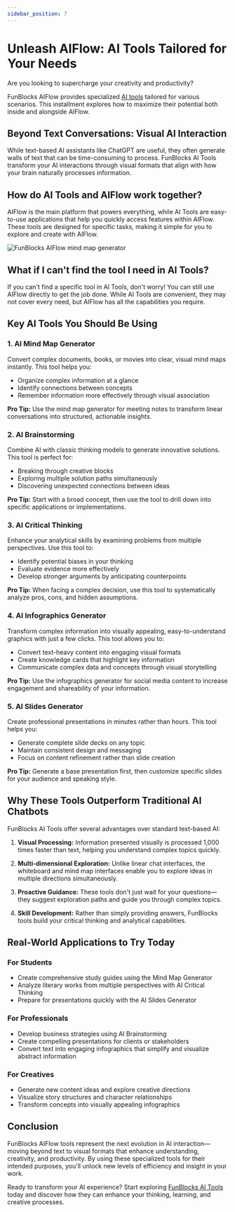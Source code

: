 ```yaml
---
sidebar_position: 7
---
```


# Unleash AIFlow: AI Tools Tailored for Your Needs

Are you looking to supercharge your creativity and productivity? 

FunBlocks AIFlow provides specialized [AI tools](https://www.funblocks.net/aitools) tailored for various scenarios. This installment explores how to maximize their potential both inside and alongside AIFlow.

## Beyond Text Conversations: Visual AI Interaction

While text-based AI assistants like ChatGPT are useful, they often generate walls of text that can be time-consuming to process. FunBlocks AI Tools transform your AI interactions through visual formats that align with how your brain naturally processes information.

## How do AI Tools and AIFlow work together?

AIFlow is the main platform that powers everything, while AI Tools are easy-to-use applications that help you quickly access features within AIFlow. These tools are designed for specific tasks, making it simple for you to explore and create with AIFlow.

![FunBlocks AIFlow mind map generator](/img/portfolio/fullsize/aitools_mindmap_generator.png)

## What if I can't find the tool I need in AI Tools?

If you can't find a specific tool in AI Tools, don't worry! You can still use AIFlow directly to get the job done. While AI Tools are convenient, they may not cover every need, but AIFlow has all the capabilities you require.

## Key AI Tools You Should Be Using

### 1. AI Mind Map Generator
Convert complex documents, books, or movies into clear, visual mind maps instantly. This tool helps you:
- Organize complex information at a glance
- Identify connections between concepts
- Remember information more effectively through visual association

**Pro Tip:** Use the mind map generator for meeting notes to transform linear conversations into structured, actionable insights.

### 2. AI Brainstorming
Combine AI with classic thinking models to generate innovative solutions. This tool is perfect for:
- Breaking through creative blocks
- Exploring multiple solution paths simultaneously
- Discovering unexpected connections between ideas

**Pro Tip:** Start with a broad concept, then use the tool to drill down into specific applications or implementations.

### 3. AI Critical Thinking
Enhance your analytical skills by examining problems from multiple perspectives. Use this tool to:
- Identify potential biases in your thinking
- Evaluate evidence more effectively
- Develop stronger arguments by anticipating counterpoints

**Pro Tip:** When facing a complex decision, use this tool to systematically analyze pros, cons, and hidden assumptions.

### 4. AI Infographics Generator
Transform complex information into visually appealing, easy-to-understand graphics with just a few clicks. This tool allows you to:
- Convert text-heavy content into engaging visual formats
- Create knowledge cards that highlight key information
- Communicate complex data and concepts through visual storytelling

**Pro Tip:** Use the infographics generator for social media content to increase engagement and shareability of your information.

### 5. AI Slides Generator
Create professional presentations in minutes rather than hours. This tool helps you:
- Generate complete slide decks on any topic
- Maintain consistent design and messaging
- Focus on content refinement rather than slide creation

**Pro Tip:** Generate a base presentation first, then customize specific slides for your audience and speaking style.

## Why These Tools Outperform Traditional AI Chatbots

FunBlocks AI Tools offer several advantages over standard text-based AI:

1. **Visual Processing:** Information presented visually is processed 1,000 times faster than text, helping you understand complex topics quickly.

2. **Multi-dimensional Exploration:** Unlike linear chat interfaces, the whiteboard and mind map interfaces enable you to explore ideas in multiple directions simultaneously.

3. **Proactive Guidance:** These tools don't just wait for your questions—they suggest exploration paths and guide you through complex topics.

4. **Skill Development:** Rather than simply providing answers, FunBlocks tools build your critical thinking and analytical capabilities.

## Real-World Applications to Try Today

### For Students
- Create comprehensive study guides using the Mind Map Generator
- Analyze literary works from multiple perspectives with AI Critical Thinking
- Prepare for presentations quickly with the AI Slides Generator

### For Professionals
- Develop business strategies using AI Brainstorming
- Create compelling presentations for clients or stakeholders
- Convert text into engaging infographics that simplify and visualize abstract information

### For Creatives
- Generate new content ideas and explore creative directions
- Visualize story structures and character relationships
- Transform concepts into visually appealing infographics

## Conclusion

FunBlocks AIFlow tools represent the next evolution in AI interaction—moving beyond text to visual formats that enhance understanding, creativity, and productivity. By using these specialized tools for their intended purposes, you'll unlock new levels of efficiency and insight in your work.

Ready to transform your AI experience? Start exploring [FunBlocks AI Tools](https://www.funblocks.net/aitools) today and discover how they can enhance your thinking, learning, and creative processes.